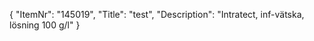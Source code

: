 {
  "ItemNr": "145019",
  "Title": "test",
  "Description": "Intratect, inf-vätska, lösning 100 g/l"
}